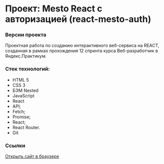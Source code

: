 # Проект: Mesto React с авторизацией (react-mesto-auth)

### Версии проекта
Проектная работа по созданию интерактивного веб-сервиса на REACT, созданная в рамках прохождения 12 спринта курса Веб-разработчик в Яндекс.Практикум.

### Стек технологий:
* HTML 5
* CSS 3
* БЭМ Nested
* JavaScript
* React
* API;
* Fetch;
* Promise;
* React;
* React Router.
* Git





### **Cсылки**
[Открыть сайт в браузере](https://helenakai.github.io/mesto-react/)